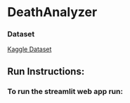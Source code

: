# DeathAnalyzer
### Dataset
 [Kaggle Dataset](https://www.kaggle.com/datasets/iamsouravbanerjee/cause-of-deaths-around-the-world) 
## Run Instructions:
### To run the streamlit web app run:

<html>
          <head>
            <title>streamlit run MapDeaths.py</title>
          </head>

